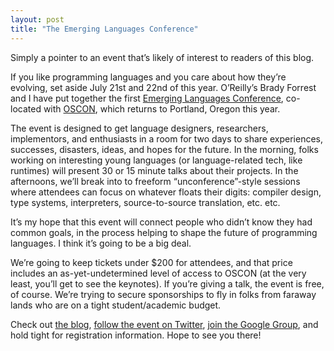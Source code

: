 ```yaml
---
layout: post
title: "The Emerging Languages Conference"
---
```





Simply a pointer to an event that’s likely of interest to readers of this blog.

If you like programming languages and you care about how they’re evolving, set aside July 21st and 22nd of this year. O’Reilly’s Brady Forrest and I have put together the first [Emerging Languages Conference](http://emerginglangs.com/), co-located with [OSCON](http://www.oscon.com/oscon2010), which returns to Portland, Oregon this year.

The event is designed to get language designers, researchers, implementors, and enthusiasts in a room for two days to share experiences, successes, disasters, ideas, and hopes for the future. In the morning, folks working on interesting young languages (or language-related tech, like runtimes) will present 30 or 15 minute talks about their projects. In the afternoons, we’ll break into to freeform “unconference”-style sessions where attendees can focus on whatever floats their digits: compiler design, type systems, interpreters, source-to-source translation, etc. etc.

It’s my hope that this event will connect people who didn’t know they had common goals, in the process helping to shape the future of programming languages. I think it’s going to be a big deal.

We’re going to keep tickets under $200 for attendees, and that price includes an as-yet-undetermined level of access to OSCON (at the very least, you’ll get to see the keynotes). If you’re giving a talk, the event is free, of course. We’re trying to secure sponsorships to fly in folks from faraway lands who are on a tight student/academic budget.

Check out [the blog](http://emerginglangs.com/), [follow the event on Twitter](http://twitter.com/emerginglangs), [join the Google Group](https://groups.google.com/group/emerginglangs), and hold tight for registration information. Hope to see you there!
